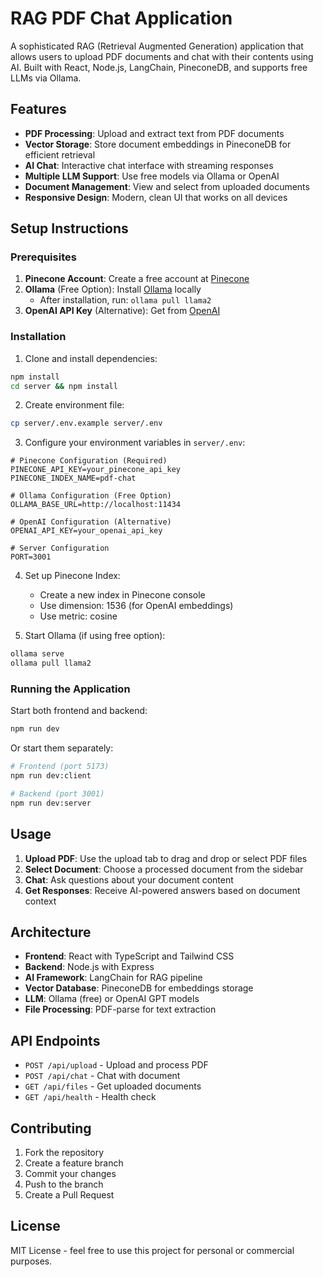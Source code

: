 # RAG PDF Chat Application

A sophisticated RAG (Retrieval Augmented Generation) application that allows users to upload PDF documents and chat with their contents using AI. Built with React, Node.js, LangChain, PineconeDB, and supports free LLMs via Ollama.

## Features

- **PDF Processing**: Upload and extract text from PDF documents
- **Vector Storage**: Store document embeddings in PineconeDB for efficient retrieval
- **AI Chat**: Interactive chat interface with streaming responses
- **Multiple LLM Support**: Use free models via Ollama or OpenAI
- **Document Management**: View and select from uploaded documents
- **Responsive Design**: Modern, clean UI that works on all devices

## Setup Instructions

### Prerequisites

1. **Pinecone Account**: Create a free account at [Pinecone](https://www.pinecone.io/)
2. **Ollama** (Free Option): Install [Ollama](https://ollama.ai/) locally
   - After installation, run: `ollama pull llama2`
3. **OpenAI API Key** (Alternative): Get from [OpenAI](https://platform.openai.com/api-keys)

### Installation

1. Clone and install dependencies:
```bash
npm install
cd server && npm install
```

2. Create environment file:
```bash
cp server/.env.example server/.env
```

3. Configure your environment variables in `server/.env`:
```env
# Pinecone Configuration (Required)
PINECONE_API_KEY=your_pinecone_api_key
PINECONE_INDEX_NAME=pdf-chat

# Ollama Configuration (Free Option)
OLLAMA_BASE_URL=http://localhost:11434

# OpenAI Configuration (Alternative)
OPENAI_API_KEY=your_openai_api_key

# Server Configuration
PORT=3001
```

4. Set up Pinecone Index:
   - Create a new index in Pinecone console
   - Use dimension: 1536 (for OpenAI embeddings)
   - Use metric: cosine

5. Start Ollama (if using free option):
```bash
ollama serve
ollama pull llama2
```

### Running the Application

Start both frontend and backend:
```bash
npm run dev
```

Or start them separately:
```bash
# Frontend (port 5173)
npm run dev:client

# Backend (port 3001)
npm run dev:server
```

## Usage

1. **Upload PDF**: Use the upload tab to drag and drop or select PDF files
2. **Select Document**: Choose a processed document from the sidebar
3. **Chat**: Ask questions about your document content
4. **Get Responses**: Receive AI-powered answers based on document context

## Architecture

- **Frontend**: React with TypeScript and Tailwind CSS
- **Backend**: Node.js with Express
- **AI Framework**: LangChain for RAG pipeline
- **Vector Database**: PineconeDB for embeddings storage
- **LLM**: Ollama (free) or OpenAI GPT models
- **File Processing**: PDF-parse for text extraction

## API Endpoints

- `POST /api/upload` - Upload and process PDF
- `POST /api/chat` - Chat with document
- `GET /api/files` - Get uploaded documents
- `GET /api/health` - Health check

## Contributing

1. Fork the repository
2. Create a feature branch
3. Commit your changes
4. Push to the branch
5. Create a Pull Request

## License

MIT License - feel free to use this project for personal or commercial purposes.
